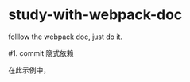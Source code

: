 # study-with-webpack-doc
folllow the webpack doc, just do it. 


#1. commit 隐式依赖

在此示例中，<script> 标签之间存在隐式依赖关系。index.js 文件执行之前，还依赖于页面中引入的 lodash。之所以说是隐式的是因为 index.js 并未显式声明需要引入 lodash，只是假定推测已经存在一个全局变量 _。

使用这种方式去管理 JavaScript 项目会有一些问题：

* 无法立即体现，脚本的执行依赖于外部扩展库(external library)。
* 如果依赖不存在，或者引入顺序错误，应用程序将无法正常运行。
* 如果依赖被引入但是并没有使用，浏览器将被迫下载无用代码。